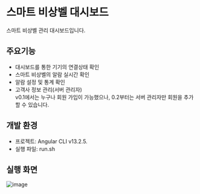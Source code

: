 # 스마트 비상벨 대시보드

스마트 비상벨 관리 대시보드입니다.  

## 주요기능
- 대시보드를 통한 기기의 연결상태 확인
- 스마트 비상벨의 알람 실시간 확인
- 알람 설정 및 통계 확인  
- 고객사 정보 관리(서버 관리자)  
v0.1에서는 누구나 회원 가입이 가능했으나, 0.2부터는 서버 관리자만 회원을 추가할 수 있습니다.  

## 개발 환경
- 프로젝트: Angular CLI v13.2.5.
- 실행 파일: run.sh

## 실행 화면
![image](https://user-images.githubusercontent.com/84006487/164390992-6ec6377d-3c6d-4dab-9e1a-99707b6b563c.png)
